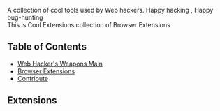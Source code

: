 A collection of cool tools used by Web hackers. Happy hacking , Happy bug-hunting<br>
This is Cool Extensions collection of Browser Extensions

## Table of Contents
- [Web Hacker's Weapons Main](https://github.com/hahwul/WebHackersWeapons)
- [Browser Extensions](#extensions)
- [Contribute](#contribute-and-contributor) 

## Extensions

